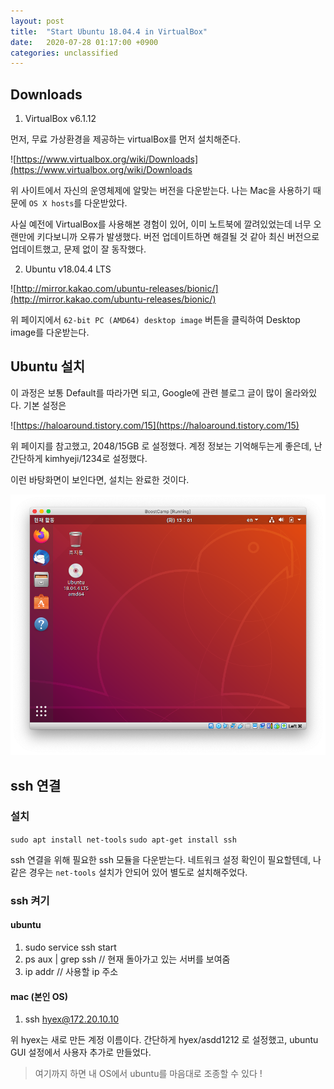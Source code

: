 ```yaml
---
layout: post
title:  "Start Ubuntu 18.04.4 in VirtualBox"
date:   2020-07-28 01:17:00 +0900
categories: unclassified
---
```



## Downloads

1. VirtualBox v6.1.12

먼저, 무료 가상환경을 제공하는 virtualBox를 먼저 설치해준다.

![https://www.virtualbox.org/wiki/Downloads](https://www.virtualbox.org/wiki/Downloads

위 사이트에서 자신의 운영체제에 알맞는 버전을 다운받는다. 나는 Mac을 사용하기 때문에 `OS X hosts`를 다운받았다.

사실 예전에 VirtualBox를 사용해본 경험이 있어, 이미 노트북에 깔려있었는데 너무 오랜만에 키다보니까 오류가 발생했다. 버전 업데이트하면 해결될 것 같아 최신 버전으로 업데이트했고, 문제 없이 잘 동작했다.

2. Ubuntu v18.04.4 LTS

![http://mirror.kakao.com/ubuntu-releases/bionic/](http://mirror.kakao.com/ubuntu-releases/bionic/)

위 페이지에서 `62-bit PC (AMD64) desktop image` 버튼을 클릭하여 Desktop image를 다운받는다. 

## Ubuntu 설치

이 과정은 보통 Default를 따라가면 되고, Google에 관련 블로그 글이 많이 올라와있다. 기본 설정은 

![https://haloaround.tistory.com/15](https://haloaround.tistory.com/15)

위 페이지를 참고했고, 2048/15GB 로 설정했다. 
계정 정보는 기억해두는게 좋은데, 난 간단하게 kimhyeji/1234로 설정했다.

이런 바탕화면이 보인다면, 설치는 완료한 것이다. 

<img src="/assets/img/1_install_complete.png" />

## ssh 연결

### 설치

`sudo apt install net-tools`
`sudo apt-get install ssh`

ssh 연결을 위해 필요한 ssh 모듈을 다운받는다. 네트워크 설정 확인이 필요할텐데, 나같은 경우는 `net-tools` 설치가 안되어 있어 별도로 설치해주었다.

### ssh 켜기

#### ubuntu

1. sudo service ssh start
2. ps aux | grep ssh    // 현재 돌아가고 있는 서버를 보여줌
3. ip addr      // 사용할 ip 주소 

#### mac (본인 OS)

1. ssh hyex@172.20.10.10 

위 hyex는 새로 만든 계정 이름이다. 간단하게 hyex/asdd1212 로 설정했고, ubuntu GUI 설정에서 사용자 추가로 만들었다.

> 여기까지 하면 내 OS에서 ubuntu를 마음대로 조종할 수 있다 !

